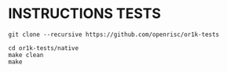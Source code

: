 # INSTRUCTIONS TESTS

```
git clone --recursive https://github.com/openrisc/or1k-tests

cd or1k-tests/native
make clean
make
```
